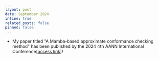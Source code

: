 ```yaml
---
layout: post
date: September 2024
inline: true
related_posts: false
pinned: false
---
```


- My paper titled "A Mamba-based approximate conformance checking method" has been published by the 2024 4th AANN International Conference[[access link](https://www.spiedigitallibrary.org/conference-proceedings-of-spie/13416/3049698/A-Mamba-based-approximate-conformance-checking-method/10.1117/12.3049698.short?tab=ArticleLinkCited)]!
  